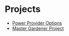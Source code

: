 # Projects
* [Power Provider Options](https://github.com/sezzzwho/PowerToChoose)
* [Master Gardener Project](https://github.com/sezzzwho/BloomWatch)
